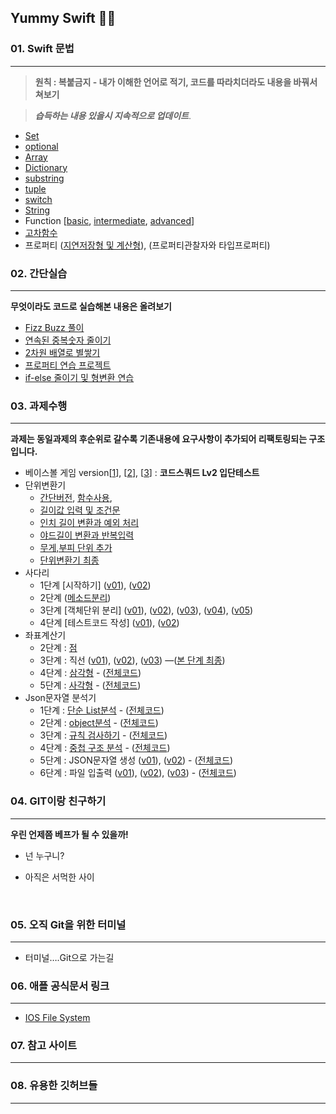 ## Yummy Swift 💛💙



### 01. Swift 문법 

------

>  **원칙 : 복붙금지 - 내가 이해한 언어로 적기, 코드를 따라치더라도 내용을 바꿔서 쳐보기**

>  ***습득하는 내용 있을시 지속적으로 업데이트***.

- [Set](https://github.com/JeongHoonkr/Studying-Record/blob/master/Study/Swift%20Grammer/Set.md)
- [optional](https://github.com/JeongHoonkr/Studying-Record/blob/master/Study/Swift%20Grammer/Optional.md)
- [Array](https://github.com/JeongHoonkr/Studying-Record/blob/master/Study/Swift%20Grammer/Array.md)
- [Dictionary](https://github.com/JeongHoonkr/Studying-Record/blob/master/Study/Swift%20Grammer/Dictionary.md)
- [substring](https://github.com/JeongHoonkr/Studying-Record/blob/master/Study/Swift%20Grammer/substring.md)
- [tuple](https://github.com/JeongHoonkr/Studying-Record/blob/master/Study/Swift%20Grammer/Tuple.md)
- [switch](https://github.com/JeongHoonkr/Studying-Record/blob/master/Study/Swift%20Grammer/Tuple.md)
- [String](https://github.com/JeongHoonkr/Studying-Record/blob/master/Study/Swift%20Grammer/String.md)
- Function [[basic](https://github.com/JeongHoonkr/Studying-Record/blob/master/Study/Swift%20Grammer/Function%20basic.md), [intermediate](https://github.com/JeongHoonkr/Studying-Record/blob/master/Study/Swift%20Grammer/Function%20intermediate.md), [advanced](https://github.com/JeongHoonkr/Studying-Record/blob/master/Study/Swift%20Grammer/Function%20Advanced.md)]
- [고차함수](https://github.com/JeongHoonkr/Studying-Record/blob/master/Study/%EA%B3%A0%EC%B0%A8%ED%95%A8%EC%88%98.md)
- 프로퍼티 ([지연저장형 및 계산형](https://github.com/JeongHoonkr/Studying-Record/blob/master/Study/Swift%20Grammer/%EC%A7%80%EC%97%B0%EC%A0%80%EC%9E%A5%ED%98%95%20%EB%B0%8F%20%EA%B3%84%EC%82%B0%ED%98%95.md)), (프로퍼티관찰자와 타입프로퍼티)



### 02. 간단실습

------

**무엇이라도 코드로 실습해본 내용은 올려보기**

- [Fizz Buzz 풀이](https://github.com/JeongHoonkr/Studying-Record/blob/master/Study/%EC%8B%A4%EC%8A%B5/Fizz%20Buzz%20%ED%92%80%EC%9D%B4.md)
- [연속된 중복숫자 줄이기](https://github.com/JeongHoonkr/Studying-Record/blob/master/Study/%EC%8B%A4%EC%8A%B5/%EC%97%B0%EC%86%8D%EB%90%9C%20%EC%A4%91%EB%B3%B5%EC%88%AB%EC%9E%90%20%EC%A4%84%EC%9D%B4%EA%B8%B0.md)
- [2차원 배열로 별쌓기](https://github.com/JeongHoonkr/Studying-Record/blob/master/Study/%EC%8B%A4%EC%8A%B5/%EB%B3%84%EC%8C%93%EA%B8%B0%EB%A5%BC%202%EC%B0%A8%EC%9B%90%20%EB%B0%B0%EC%97%B4%EB%A1%9C%20%EB%A7%8C%EB%93%A4%EA%B8%)
- [프로퍼티 연습 프로젝트](https://github.com/JeongHoonkr/Studying-Record/tree/master/Study/%EC%8B%A4%EC%8A%B5/CopiedMonsterTown)
- [if-else 줄이기 및 형변환 연습](https://github.com/JeongHoonkr/Studying-Record/blob/master/Study/%EC%8B%A4%EC%8A%B5/if-else%20%EC%A4%84%EC%9D%B4%EA%B8%B0%20%EB%B0%8F%20%ED%98%95%EB%B3%80%ED%99%98%20%EC%97%B0%EC%8A%B5.md)



### 03. 과제수행  

------

**과제는 동일과제의 후순위로 갈수록 기존내용에 요구사항이 추가되어 리팩토링되는 구조입니다.**

- 베이스볼 게임 version[[1](https://github.com/JeongHoonkr/Studying-Record/blob/master/Study/%EC%8B%A4%EC%8A%B5/Baseball%20Game%20v01.md)], [[2](https://github.com/JeongHoonkr/Studying-Record/blob/master/Study/%EC%8B%A4%EC%8A%B5/Baseball%20Game%20v02.md)], [[3](https://github.com/JeongHoonkr/Studying-Record/blob/master/Study/%EC%8B%A4%EC%8A%B5/Baseball%20Game%20v03.md)]  : **코드스쿼드 Lv2 입단테스트**
- 단위변환기
  * [간단버전](https://github.com/JeongHoonkr/Studying-Record/blob/master/Study/CodeSquadLv2%20Project/UnitConvertor/%EA%B8%B8%EC%9D%B4%EB%8B%A8%EC%9C%84%20%EB%B3%80%ED%99%98%20%EB%B0%8F%20%EC%B6%9C%EB%A0%A5%ED%95%B), [함수사용](https://github.com/JeongHoonkr/Studying-Record/blob/master/Study/CodeSquadLv2%20Project/UnitConvertor/%EA%B8%B8%EC%9D%B4%EB%8B%A8%EC%9C%84%EB%B3%80%ED%99%98%20%ED%95%A8%EC%88%98.md), 
  * [길이값 입력 및 조건문](https://github.com/JeongHoonkr/Studying-Record/blob/master/Study/CodeSquadLv2%20Project/UnitConvertor/%EA%B8%B8%EC%9D%B4%20%EA%B0%92%20%EC%9E%85%EB%A0%A5%20%EB%B0%8F%20%EC%A1%B0%EA%B1%B4%EB%AC%B8.md)
  * [인치 길이 변환과 예외 처리](https://github.com/JeongHoonkr/Studying-Record/blob/master/Study/CodeSquadLv2%20Project/UnitConvertor/%EC%9D%B8%EC%B9%98%20%EA%B8%B8%EC%9D%B4%20%EB%B3%80%ED%99%98%EA%B3%BC%20%EC%98%88%EC%99%B8%20%EC%B)
  * [야드길이 변환과 반복입력](https://github.com/JeongHoonkr/Studying-Record/blob/master/Study/CodeSquadLv2%20Project/UnitConvertor/%EC%95%BC%EB%93%9C%20%EA%B8%B8%EC%9D%B4%20%EB%B3%80%ED%99%98%EA%B3%BC%20%EB%B0%98%EB%B3%B5%EC%9E%8)
  * [무게,부피 단위 추가](https://github.com/JeongHoonkr/Studying-Record/blob/master/Study/CodeSquadLv2%20Project/UnitConvertor/%EB%AC%B4%EA%B2%8C%2C%EB%B6%80%ED%94%BC%EB%8B%A8%EC%9C%84%20%EC%B6%94%EA%B0%80.md)
  * [단위변환기 최종](https://github.com/JeongHoonkr/Studying-Record/blob/master/Study/CodeSquadLv2%20Project/UnitConvertor/%EB%8B%A8%EC%9C%84%EB%B3%80%ED%99%98%EA%B8%B0%20%EC%B5%9C%EC%A2%85.md)
- 사다리
  * 1단계 [시작하기] ([v01](https://github.com/JeongHoonkr/Studying-Record/blob/master/Study/CodeSquadLv2%20Project/LadderGame/%EC%82%AC%EB%8B%A4%EB%A6%AC%EA%B2%8C%EC%9E%84%201%EB%8B%A8%EA%B3%84%20v01.md)), ([v02](https://github.com/JeongHoonkr/Studying-Record/blob/master/Study/CodeSquadLv2%20Project/LadderGame/%EC%82%AC%EB%8B%A4%EB%A6%AC%EA%B2%8C%EC%9E%84%201%EB%8B%A8%EA%B3%84%20v02.md))
  * 2단계 ([메소드분리](https://github.com/JeongHoonkr/Studying-Record/blob/master/Study/CodeSquadLv2%20Project/LadderGame/%EC%82%AC%EB%8B%A4%EB%A6%AC%EA%B2%8C%EC%9E%84%202%EB%8B%A8%EA%B3%84%20v01.md))
  * 3단계 [객체단위 분리] ([v01](https://github.com/JeongHoonkr/Studying-Record/blob/master/Study/CodeSquadLv2%20Project/LadderGame/%EC%82%AC%EB%8B%A4%EB%A6%AC%EA%B2%8C%EC%9E%84%203%EB%8B%A8%EA%B3%84%20v01.md)), ([v02](https://github.com/JeongHoonkr/Studying-Record/blob/master/Study/CodeSquadLv2%20Project/LadderGame/%EC%82%AC%EB%8B%A4%EB%A6%AC%EA%B2%8C%EC%9E%84%203%EB%8B%A8%EA%B3%84%20v02.md)), ([v03](https://github.com/JeongHoonkr/Studying-Record/blob/master/Study/CodeSquadLv2%20Project/LadderGame/%EC%82%AC%EB%8B%A4%EB%A6%AC%EA%B2%8C%EC%9E%84%203%EB%8B%A8%EA%B3%84%20v02.md)), ([v04](https://github.com/JeongHoonkr/Studying-Record/blob/master/Study/CodeSquadLv2%20Project/LadderGame/%EC%82%AC%EB%8B%A4%EB%A6%AC%EA%B2%8C%EC%9E%84%203%EB%8B%A8%EA%B3%84%20V04.md)), ([v05](https://github.com/JeongHoonkr/Studying-Record/blob/master/Study/CodeSquadLv2%20Project/LadderGame/%EC%82%AC%EB%94%94%EB%A6%AC%EA%B2%8C%EC%9E%84%203%EB%8B%A8%EA%B3%84%20v05.md))
  * 4단계 [테스트코드 작성] ([v01](https://github.com/JeongHoonkr/Studying-Record/blob/master/Study/CodeSquadLv2%20Project/LadderGame/%EC%82%AC%EB%8B%A4%EB%A6%AC%EA%B2%8C%EC%9E%84%204%EB%8B%A8%EA%B3%84%20v01.md)), ([v02](https://github.com/JeongHoonkr/Studying-Record/blob/master/Study/CodeSquadLv2%20Project/LadderGame/%EC%82%AC%EB%8B%A4%EB%A6%AC%EA%B2%8C%EC%9E%84%204%EB%8B%A8%EA%B3%84%20v02.md))
- 좌표계산기
  * 2단계 : [점](https://github.com/JeongHoonkr/Studying-Record/blob/master/Study/CodeSquadLv2%20Project/CoordinatesCalculator/%EC%A2%8C%ED%91%9C%EA%B3%84%EC%82%B0%EA%B8%B0%202%EB%8B%A8%EA%B3%84.md)
  * 3단계 : 직선 ([v01](https://github.com/JeongHoonkr/Studying-Record/blob/master/Study/CodeSquadLv2%20Project/CoordinatesCalculator/%EC%A2%8C%ED%91%9C%EA%B3%84%EC%82%B0%EA%B8%B0%203%EB%8B%A8%EA%B3%84%20v01.md)), ([v02](https://github.com/JeongHoonkr/Studying-Record/blob/master/Study/CodeSquadLv2%20Project/CoordinatesCalculator/%EC%A2%8C%ED%91%9C%EA%B3%84%EC%82%B0%EA%B8%B0%203%EB%8B%A8%EA%B3%84%20v02.md)), ([v03](https://github.com/JeongHoonkr/Studying-Record/blob/master/Study/CodeSquadLv2%20Project/CoordinatesCalculator/%EC%A2%8C%ED%91%9C%EA%B3%84%EC%82%B0%EA%B8%B0%203%EB%8B%A8%EA%B3%84%20v03.md)) —([본 단계 최종](https://github.com/JeongHoonkr/swift-coordinate/tree/coordinate-step3))
  * 4단계 : [삼각형](https://github.com/JeongHoonkr/Studying-Record/blob/master/Study/CodeSquadLv2%20Project/CoordinatesCalculator/%EC%A2%8C%ED%91%9C%EA%B3%84%EC%82%B0%EA%B8%B0%204%EB%8B%A8%EA%B3%84.md) - ([전체코드](https://github.com/JeongHoonkr/swift-coordinate/tree/d007c53c3461510a3fc579e93385911d41dfede2))
  * 5단계 : [사각형](https://github.com/JeongHoonkr/Studying-Record/blob/master/Study/CodeSquadLv2%20Project/CoordinatesCalculator/%EC%A2%8C%ED%91%9C%EA%B3%84%EC%82%B0%EA%B8%B0%205%EB%8B%A8%EA%B3%84.md) - ([전체코드](https://github.com/JeongHoonkr/swift-coordinate/tree/coordinate-step5))
- Json문자열 분석기
  * 1단계 : [단순 List분석](https://github.com/JeongHoonkr/Studying-Record/blob/master/Study/CodeSquadLv2%20Project/JSONparser/JSON%201%EB%8B%A8%EA%B3%84.md) - ([전체코드](https://github.com/JeongHoonkr/swift-jsonparser/tree/jsonparser-step1/JSONParser))
  * 2단계 : [object분석](https://github.com/JeongHoonkr/Studying-Record/blob/master/Study/CodeSquadLv2%20Project/JSONparser/JSON%202%EB%8B%A8%EA%B3%84.md) - ([전체코드](https://github.com/JeongHoonkr/swift-jsonparser/tree/jsonparser-step2/JSONParser))
  * 3단계 : [규칙 검사하기](https://github.com/JeongHoonkr/Studying-Record/blob/master/Study/CodeSquadLv2%20Project/JSONparser/JSON%203%EB%8B%A8%EA%B3%84.md) - ([전체코드](https://github.com/JeongHoonkr/swift-jsonparser/tree/jsonparser-step3))
  * 4단계 : [중첩 구조 분석](https://github.com/JeongHoonkr/Studying-Record/blob/master/Study/CodeSquadLv2%20Project/JSONparser/JSON%204%EB%8B%A8%EA%B3%84.md) - ([전체코드](https://github.com/JeongHoonkr/swift-jsonparser/tree/jsonparser-step4))
  * 5단계 : JSON문자열 생성 ([v01](https://github.com/JeongHoonkr/Studying-Record/blob/master/Study/CodeSquadLv2%20Project/JSONparser/JSON%205%EB%8B%A8%EA%B3%84%20v01.md)), ([v02](https://github.com/JeongHoonkr/Studying-Record/blob/master/Study/CodeSquadLv2%20Project/JSONparser/JSON%205%EB%8B%A8%EA%B3%84%20v02.md)) - ([전체코드](https://github.com/JeongHoonkr/swift-jsonparser/tree/jsonparser-step5))
  * 6단계 : 파일 입출력 ([v01](https://github.com/JeongHoonkr/Studying-Record/blob/master/Study/CodeSquadLv2%20Project/JSONparser/JSON%206%EB%8B%A8%EA%B3%84%20v01.md)), ([v02](https://github.com/JeongHoonkr/Studying-Record/blob/master/Study/CodeSquadLv2%20Project/JSONparser/JSON%206%EB%8B%A8%EA%B3%84%20v02.md)), ([v03](https://github.com/JeongHoonkr/Studying-Record/blob/master/Study/CodeSquadLv2%20Project/JSONparser/JSON%206%EB%8B%A8%EA%B3%84%20v03.md)) - ([전체코드](https://github.com/JeongHoonkr/swift-jsonparser/tree/jsonparser-step6))

### 04. GIT이랑 친구하기

------

**우린 언제쯤 베프가 될 수 있을까!**

- 넌 누구니?


- 아직은 서먹한 사이

  ​

### 05. 오직 Git을 위한 터미널

------

- 터미널….Git으로 가는길







### 06. 애플 공식문서 링크

------

* [IOS File System](https://developer.apple.com/library/content/documentation/FileManagement/Conceptual/FileSystemProgrammingGuide/AccessingFilesandDirectories/AccessingFilesandDirectories.html#//apple_ref/doc/uid/TP4001)



### 07. 참고 사이트

------





### 08. 유용한 깃허브들

------

